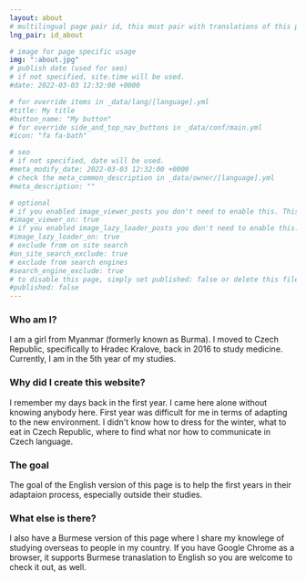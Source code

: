 ```yaml
---
layout: about
# multilingual page pair id, this must pair with translations of this page. (This name must be unique)
lng_pair: id_about

# image for page specific usage
img: ":about.jpg"
# publish date (used for seo)
# if not specified, site.time will be used.
#date: 2022-03-03 12:32:00 +0000

# for override items in _data/lang/[language].yml
#title: My title
#button_name: "My button"
# for override side_and_top_nav_buttons in _data/conf/main.yml
#icon: "fa fa-bath"

# seo
# if not specified, date will be used.
#meta_modify_date: 2022-03-03 12:32:00 +0000
# check the meta_common_description in _data/owner/[language].yml
#meta_description: ""

# optional
# if you enabled image_viewer_posts you don't need to enable this. This is only if image_viewer_posts = false
#image_viewer_on: true
# if you enabled image_lazy_loader_posts you don't need to enable this. This is only if image_lazy_loader_posts = false
#image_lazy_loader_on: true
# exclude from on site search
#on_site_search_exclude: true
# exclude from search engines
#search_engine_exclude: true
# to disable this page, simply set published: false or delete this file
#published: false
---
```


### Who am I?
I am a girl from Myanmar (formerly known as Burma). I moved to Czech Republic, specifically to Hradec Kralove, back in 2016 to study medicine. Currently, I am in the 5th year of my studies. 

### Why did I create this website?
I remember my days back in the first year. I came here alone without knowing anybody here. First year was difficult for me in terms of adapting to the new environment. I didn't know how to dress for the winter, what to eat in Czech Republic, where to find what nor how to communicate in Czech language. 

### The goal
The goal of the English version of this page is to help the first years in their adaptaion process, especially outside their studies. 

### What else is there?
I also have a Burmese version of this page where I share my knowlege of studying overseas to people in my country. If you have Google Chrome as a browser, it supports Burmese tranaslation to English so you are welcome to check it out, as well.